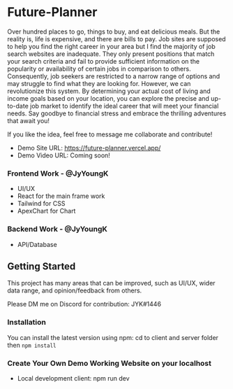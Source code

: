 # Future-Planner

Over hundred places to go, things to buy, and eat delicious meals. But the reality is, life is expensive, and there are bills to pay. Job sites are supposed to help you find the right career in your area but I find the majority of job search websites are inadequate. They only present positions that match your search criteria and fail to provide sufficient information on the popularity or availability of certain jobs in comparison to others. Consequently, job seekers are restricted to a narrow range of options and may struggle to find what they are looking for. However, we can revolutionize this system. By determining your actual cost of living and income goals based on your location, you can explore the precise and up-to-date job market to identify the ideal career that will meet your financial needs. Say goodbye to financial stress and embrace the thrilling adventures that await you!

If you like the idea, feel free to message me collaborate and contribute!

- Demo Site URL: https://future-planner.vercel.app/
- Demo Video URL: Coming soon!

### Frontend Work - @JyYoungK
- UI/UX 
- React for the main frame work
- Tailwind for CSS
- ApexChart for Chart

### Backend Work - @JyYoungK
- API/Database


## Getting Started

This project has many areas that can be improved, such as UI/UX, wider data range, and opinion/feedback from others.

Please DM me on Discord for contribution: JYK#1446

### Installation

You can install the latest version using npm:
cd to client and server folder then
`npm install`

### Create Your Own Demo Working Website on your localhost

- Local development client:
  npm run dev
